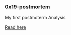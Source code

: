 ### 0x19-postmortem

My first postmoterm Analysis

<a href="https://www.linkedin.com/feed/update/urn:li:groupPost:13893743-7072547578961117185/">Read here</a>
